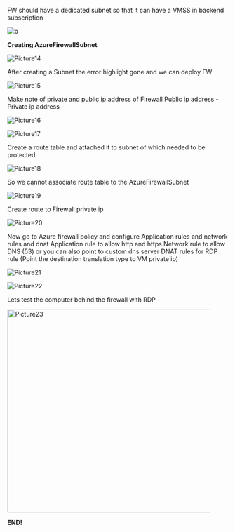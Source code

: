 
FW should have a dedicated subnet so that it can have a VMSS in backend subscription

![p](https://drive.google.com/uc?export=view&id=1XP5wv82AAgC3CbH0cC1zA3sfsTApa7f7)

**Creating AzureFirewallSubnet**

![Picture14](https://github.com/Shroov3/Journey-of-Azure/assets/113405359/1c50051d-3cb3-4c02-998c-e8380da93e2f)

After creating a Subnet the error highlight gone and we can deploy FW

![Picture15](https://github.com/Shroov3/Journey-of-Azure/assets/113405359/298a0a24-a3c8-493d-b0fb-ad47facfc49a)

Make note of private and public ip address of Firewall
Public ip address - 
Private ip address –
 
![Picture16](https://github.com/Shroov3/Journey-of-Azure/assets/113405359/fac04c88-0fea-4385-bc01-56803b193e40)

![Picture17](https://github.com/Shroov3/Journey-of-Azure/assets/113405359/48bb9abf-f4ed-469f-972c-b59b6743e7b2)

Create a route table and attached it to subnet of which needed to be protected

![Picture18](https://github.com/Shroov3/Journey-of-Azure/assets/113405359/d4e3904f-598f-4177-8d4b-e5aca70565a5)

So we cannot associate route table to the AzureFirewallSubnet


![Picture19](https://github.com/Shroov3/Journey-of-Azure/assets/113405359/b4644ad1-cc04-47aa-adc4-04c16ed05bc8)

Create route to Firewall private ip 
  
![Picture20](https://github.com/Shroov3/Journey-of-Azure/assets/113405359/37e799c6-e658-4da0-9099-1b2575e10857)

Now go to Azure firewall policy and configure Application rules and network rules and dnat 
Application rule to allow http and https 
Network rule to allow DNS (53) or you can also point to custom dns server
DNAT rules for RDP rule (Point the destination translation type to VM private ip)

![Picture21](https://github.com/Shroov3/Journey-of-Azure/assets/113405359/89235780-14d0-47eb-8dac-64c61ff2cc77)

![Picture22](https://github.com/Shroov3/Journey-of-Azure/assets/113405359/09af7dfd-b99b-450c-8db4-6f17741b7a96)
 
Lets test the computer behind the firewall with RDP     
 
<img width="463" alt="Picture23" src="https://github.com/Shroov3/Journey-of-Azure/assets/113405359/c31430cf-6800-4d82-8e34-e714501535f7">

**END!**
